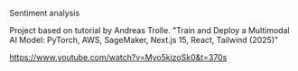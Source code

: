 Sentiment analysis

Project based on tutorial by Andreas Trolle.
"Train and Deploy a Multimodal AI Model: PyTorch, AWS, SageMaker, Next.js 15, React, Tailwind (2025)"

https://www.youtube.com/watch?v=Myo5kizoSk0&t=370s
